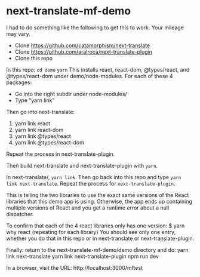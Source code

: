 # next-translate-mf-demo

I had to do something like the following to get this to work.
Your mileage may vary.

* Clone https://github.com/catamorphism/next-translate
* Clone https://github.com/aralroca/next-translate-plugin
* Clone this repo

In this repo:
`cd demo`
`yarn`
This installs react, react-dom, @types/react, and @types/react-dom under demo/node-modules.
For each of these 4 packages:

- Go into the right subdir under node-modules/
- Type "yarn link"

Then go into next-translate:
1. yarn link react
2. yarn link react-dom
3. yarn link @types/react
4. yarn link @types/react-dom

Repeat the process in next-translate-plugin.

Then build next-translate and next-translate-plugin with `yarn`.

In next-translate/, `yarn link`. Then go back into this repo and type `yarn link next-translate`. Repeat the process for `next-translate-plugin`.

This is telling the two libraries to use the exact same versions of the React libraries that this demo app is using. Otherwise, the app ends up containing multiple versions of React and you get a runtime error about a null dispatcher.

To confirm that each of the 4 react libraries only has one version:
$ yarn why react
(repeating for each library)
You should see only one entry, whether you do that in this repo or in next-translate or next-translate-plugin.

Finally: return to the next-translate-mf-demo/demo directory and do:
yarn link next-translate
yarn link next-translate-plugin
npm run dev

In a browser, visit the URL:
http://localhost:3000/mftest
